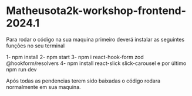# Matheusota2k-workshop-frontend-2024.1

Para rodar o código na sua maquina primeiro deverá instalar as seguintes funções no seu terminal

1- npm install
2- npm start
3- npm i react-hook-form zod @hookform/resolvers
4- npm install react-slick slick-carousel
e por último npm run dev

Após todas as pendencias terem sido baixadas o código rodara normalmente em sua maquina.
